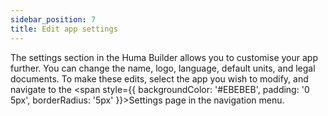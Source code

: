```yaml
---
sidebar_position: 7
title: Edit app settings
---
```


The settings section in the Huma Builder allows you to customise your app further. You can change the name, logo, language, default units, and legal documents. To make these edits, select the app you wish to modify, and navigate to the <span style={{ backgroundColor: '#EBEBEB', padding: '0 5px', borderRadius: '5px' }}>Settings</span> page in the navigation menu. 

